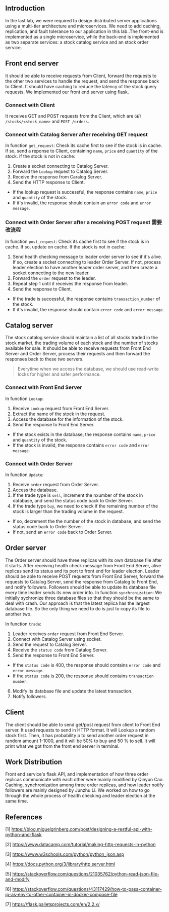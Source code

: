 ## Introduction
In the last lab, we were required to design distributed server applications using a multi-tier architecture and microservices. We need to add caching, replication, and fault tolerance to our application in this lab..The front-end is implemented as a single microservice, while the back-end is implemented as two separate services: a stock catalog service and an stock order service.


## Front end server
It should be able to receive requests from Client, forward the requests to the other two services to handle the request, and send the response back to Client. It should have caching to reduce the latency of the stock query requests.
We implemented our front end server using flask.


### Connect with Client
It receives GET and POST requests from the Client, which are `GET /stocks/<stock_name>` and `POST /orders`.


### Connect with Catalog Server after receiving GET request
In function `get_request`:
Check its cache first to see if the stock is in cache. If so, send a reponse to Client, containing `name`, `price` and `quantity` of the stock.
If the stock is not in cache:
1. Create a socket connecting to Catalog Server.
2. Forward the `Lookup` request to Catalog Server.
3. Receive the response from Caralog Server.
4. Send the HTTP response to Client.
* If the lookup request is successful, the response contains `name`, `price` and `quantity` of the stock.
* If it's invalid, the response should contain an `error code` and `error message`.




### Connect with Order Server after a receiving POST request 需要改流程
In function `post_request`:
Check its cache first to see if the stock is in cache. If so, update on cache.
If the stock is not in cache:
1. Send health checking message to leader order server to see if it's alive. If so, create a socket connecting to leader Order Server. If not, process leader election to have another leader order server, and then create a socket connecting to the new leader.
2. Forward the `order` request to the leader.
3. Repeat step 1 until it receives the response from leader.
4. Send the response to Client.
* If the trade is successful, the response contains `transaction_number` of the stock.
* If it's invalid, the response should contain `error code` and `error message`.


## Catalog server
The stock catalog service should maintain a list of all stocks traded in the stock market, the trading volume of each stock and the number of stocks available for sale.
It should be able to receive requests from Front End Server and Order Server, process their requests and then forward the responses back to these two servers.
> Everytime when we access the database, we should use read-write locks for higher and safer performance.


### Connect with Front End Server
In function `Lookup`:
1. Receive `Lookup` request from Front End Server.
2. Extract the name of the stock in the request.
3. Access the database for the information of the stock.
4. Send the response to Front End Server.
* If the stock exists in the database, the response contains `name`, `price` and `quantity` of the stock.
* If the stock is invalid, the response contains `error code` and `error message`.


### Connect with Order Server
In function `Update`:
1. Receive `order` request from Order Server.
2. Access the database.
3. If the trade type is `sell`, increment the nxumber of the stock in database, and send the status code back to Order Server.
4. If the trade type `buy`, we need to check if the remaining number of the stock is larger than the trading volume in the request.
- If so, decrement the the number of the stock in database, and send the status code back to Order Server.
- If not, send an `error code` back to Order Server.


## Order server
The Order server should have three replicas with its own database file after it starts.
After receiving health check message from Front End Server, alive replicas send its status and its port to front end for leader election. Leader should be able to receive POST requests from Front End Server, forward the requests to Catalog Server, send the response from Catalog to Front End, and notify followers.
Followers should be able to update its database file every time leader sends its new order info.
In function `synchronization`:
We initially sychronize three database files so that they should be the same to deal with crash. Our approach is that the latest replica has the largest database file. So the only thing we need to do is just to copy its file to another two.


In function `trade`:
1. Leader receives `order` request from Front End Server.
2. Connect with Catalog Server using socket.
3. Send the request to Catalog Server.
4. Receive the `status code` from Catalog Server.
5. Send the response to Front End Server.
* If the `status code` is 400, the response should contains `error code` and `error message`.
* If the `status code` is 200, the response should contains `transaction number`.
6. Modify its database file and update the latest transaction.
7. Notify followers.




## Client
The client should be able to send get/post request from client to Front End server. It used requests to send in HTTP format. It will Lookup a random stock first. Then, it has probability p to send another order request in random amount 1-1000, and it will be 50% to buy and 50 % to sell. It will print what we got from the front end server in terminal.




## Work Distribution
Front end service's flask API, and implementation of how three order replicas communicate with each other were mainly modified by Qinyun Cao.
Caching, synchronization among three order replicas, and how leader notify followers are mainly designed by Junzhu Li.
We worked on how to go through the whole process of health checking and leader election at the same time.








## References
[1] https://blog.miguelgrinberg.com/post/designing-a-restful-api-with-python-and-flask


[2] https://www.datacamp.com/tutorial/making-http-requests-in-python


[3] https://www.w3schools.com/python/python_json.asp


[4] https://docs.python.org/3/library/http.server.html


[5] https://stackoverflow.com/questions/21035762/python-read-json-file-and-modify


[6] https://stackoverflow.com/questions/43117429/how-to-pass-container-ip-as-env-to-other-container-in-docker-compose-file


[7] https://flask.palletsprojects.com/en/2.2.x/
